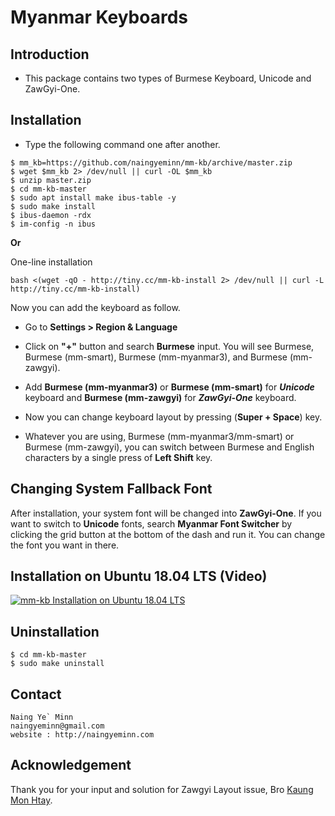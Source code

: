 Myanmar Keyboards
=================

## Introduction

- This package contains two types of Burmese Keyboard, Unicode and ZawGyi-One.

## Installation

- Type the following command one after another.
```
$ mm_kb=https://github.com/naingyeminn/mm-kb/archive/master.zip
$ wget $mm_kb 2> /dev/null || curl -OL $mm_kb
$ unzip master.zip
$ cd mm-kb-master
$ sudo apt install make ibus-table -y
$ sudo make install
$ ibus-daemon -rdx
$ im-config -n ibus
```

**Or**

One-line installation

```
bash <(wget -qO - http://tiny.cc/mm-kb-install 2> /dev/null || curl -L http://tiny.cc/mm-kb-install)
```

Now you can add the keyboard as follow.

- Go to **Settings > Region & Language**

- Click on **"+"** button and search **Burmese** input. You will see Burmese, Burmese (mm-smart), Burmese (mm-myanmar3), and Burmese (mm-zawgyi).

- Add **Burmese (mm-myanmar3)** or **Burmese (mm-smart)** for ***Unicode*** keyboard and **Burmese (mm-zawgyi)** for ***ZawGyi-One*** keyboard.

- Now you can change keyboard layout by pressing (**Super + Space**) key.

- Whatever you are using, Burmese (mm-myanmar3/mm-smart) or Burmese (mm-zawgyi), you can switch between Burmese and English characters by a single press of **Left Shift** key.

## Changing System Fallback Font

After installation, your system font will be changed into **ZawGyi-One**. If you want to switch to **Unicode** fonts, search **Myanmar Font Switcher** by clicking the grid button at the bottom of the dash and run it. You can change the font you want in there.

## Installation on Ubuntu 18.04 LTS (Video)
[![mm-kb Installation on Ubuntu 18.04 LTS](https://img.youtube.com/vi/LGDopj6D6PI/0.jpg)](https://www.youtube.com/watch?v=LGDopj6D6PI)

## Uninstallation
```
$ cd mm-kb-master
$ sudo make uninstall
```

## Contact

```
Naing Ye` Minn
naingyeminn@gmail.com
website : http://naingyeminn.com
```

## Acknowledgement

Thank you for your input and solution for Zawgyi Layout issue, Bro [Kaung Mon Htay](https://github.com/kaiz16).
